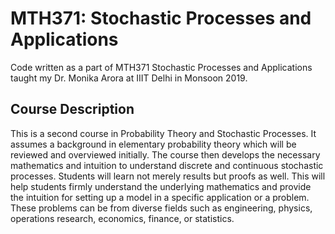 # MTH371: Stochastic Processes and Applications

Code written as a part of MTH371 Stochastic Processes and Applications taught my Dr. Monika Arora at IIIT Delhi in Monsoon 2019.

## Course Description

This is a second course in Probability Theory and Stochastic Processes. It assumes a background in elementary probability theory which will be reviewed and overviewed initially. The course then develops the necessary mathematics and intuition to understand discrete and continuous stochastic processes. Students will learn not merely results but proofs as well. This will help students firmly understand the underlying mathematics and provide the intuition for setting up a model in a specific application or a problem. These problems can be from diverse fields such as engineering, physics, operations research, economics, finance, or statistics.